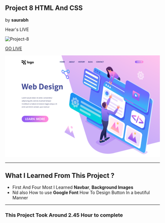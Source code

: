 ## Project 8 HTML And CSS

by **saurabh**

Hear's LIVE

![Project-8](https://img.shields.io/static/v1?label=Project-8&message=Hitesh-Sir&color=ff69b4)

[GO LIVE](https://shields.io/)

![completeWebsite](./images/8.png)
***

## What I  Learned From This Project ?

- First And Four Most I Learned **Navbar**, **Background Images**
- Nd also How to use **Google Font**
How To Design Button In a beutiful Manner

***

### This Project Took Around **2.45 Hour** to complete